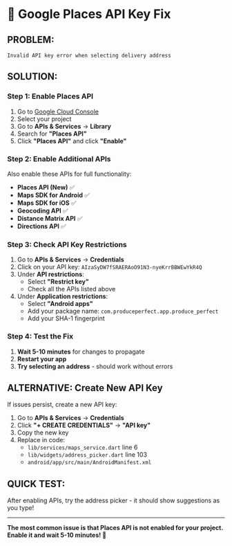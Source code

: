 # 🔑 Google Places API Key Fix

## **PROBLEM:**
```
Invalid API key error when selecting delivery address
```

## **SOLUTION:**

### **Step 1: Enable Places API**
1. Go to [Google Cloud Console](https://console.cloud.google.com/)
2. Select your project
3. Go to **APIs & Services** → **Library**
4. Search for **"Places API"**
5. Click **"Places API"** and click **"Enable"**

### **Step 2: Enable Additional APIs**
Also enable these APIs for full functionality:
- **Places API (New)** ✅
- **Maps SDK for Android** ✅ 
- **Maps SDK for iOS** ✅
- **Geocoding API** ✅
- **Distance Matrix API** ✅
- **Directions API** ✅

### **Step 3: Check API Key Restrictions**
1. Go to **APIs & Services** → **Credentials**
2. Click on your API key: `AIzaSyDW7fSRAERAoO91N3-nyeKrrBBWEwYkR4Q`
3. Under **API restrictions**:
   - Select **"Restrict key"**
   - Check all the APIs listed above
4. Under **Application restrictions**:
   - Select **"Android apps"**
   - Add your package name: `com.produceperfect.app.produce_perfect`
   - Add your SHA-1 fingerprint

### **Step 4: Test the Fix**
1. **Wait 5-10 minutes** for changes to propagate
2. **Restart your app** 
3. **Try selecting an address** - should work without errors

## **ALTERNATIVE: Create New API Key**

If issues persist, create a new API key:

1. Go to **APIs & Services** → **Credentials**
2. Click **"+ CREATE CREDENTIALS"** → **"API key"**
3. Copy the new key
4. Replace in code:
   - `lib/services/maps_service.dart` line 6
   - `lib/widgets/address_picker.dart` line 103
   - `android/app/src/main/AndroidManifest.xml`

## **QUICK TEST:**
After enabling APIs, try the address picker - it should show suggestions as you type!

---

**The most common issue is that Places API is not enabled for your project. Enable it and wait 5-10 minutes! 🔑**

